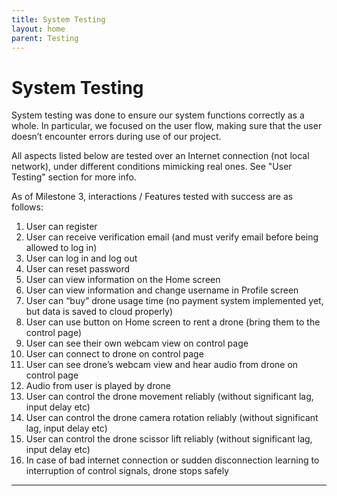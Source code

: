```yaml
---
title: System Testing
layout: home
parent: Testing
---
```

# System Testing
  
System testing was done to ensure our system functions correctly as a whole. In particular, we focused on the user flow, making sure that the user doesn’t encounter errors during use of our project.  

All aspects listed below are tested over an Internet connection (not local network), under different conditions mimicking real ones. See "User Testing" section for more info.
  
As of Milestone 3, interactions / Features tested with success are as follows:  
1. User can register  
2. User can receive verification email (and must verify email before being allowed to log in)  
3. User can log in and log out  
4. User can reset password  
5. User can view information on the Home screen  
6. User can view information and change username in Profile screen  
7. User can “buy” drone usage time (no payment system implemented yet, but data is saved to cloud properly)  
8. User can use button on Home screen to rent a drone (bring them to the control page)  
9. User can see their own webcam view on control page  
10. User can connect to drone on control page  
11. User can see drone’s webcam view and hear audio from drone on control page  
12. Audio from user is played by drone  
13. User can control the drone movement reliably (without significant lag, input delay etc)   
14. User can control the drone camera rotation reliably (without significant lag, input delay etc)  
15. User can control the drone scissor lift reliably (without significant lag, input delay etc)  
16. In case of bad internet connection or sudden disconnection learning to interruption of control signals, drone stops safely  



----

[Just the Docs]: https://just-the-docs.github.io/just-the-docs/
[GitHub Pages]: https://docs.github.com/en/pages
[README]: https://github.com/just-the-docs/just-the-docs-template/blob/main/README.md
[Jekyll]: https://jekyllrb.com
[GitHub Pages / Actions workflow]: https://github.blog/changelog/2022-07-27-github-pages-custom-github-actions-workflows-beta/
[use this template]: https://github.com/just-the-docs/just-the-docs-template/generate
